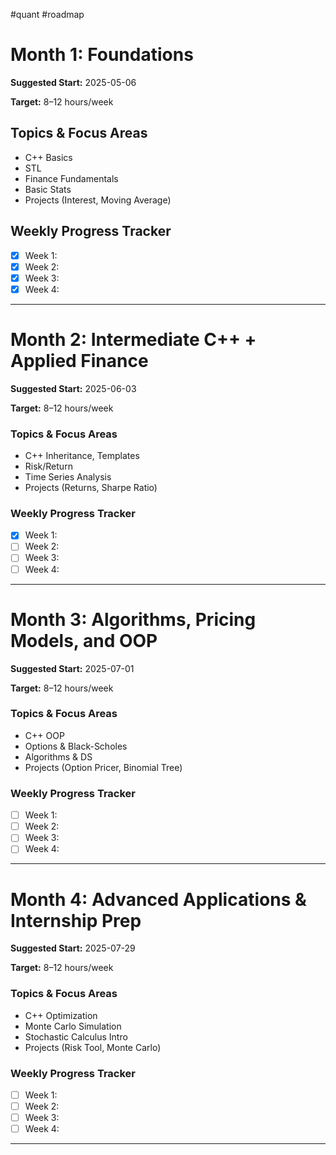 #quant #roadmap
# Month 1: Foundations
**Suggested Start:** 2025-05-06

**Target:** 8–12 hours/week

## Topics & Focus Areas
- C++ Basics
- STL
- Finance Fundamentals
- Basic Stats
- Projects (Interest, Moving Average)

## Weekly Progress Tracker
- [x] Week 1:
- [x] Week 2:
- [x] Week 3:
- [x] Week 4:

---

# Month 2: Intermediate C++ + Applied Finance
**Suggested Start:** 2025-06-03

**Target:** 8–12 hours/week

### Topics & Focus Areas
- C++ Inheritance, Templates
- Risk/Return
- Time Series Analysis
- Projects (Returns, Sharpe Ratio)

### Weekly Progress Tracker
- [x] Week 1:
- [ ] Week 2:
- [ ] Week 3:
- [ ] Week 4:

---

# Month 3: Algorithms, Pricing Models, and OOP
**Suggested Start:** 2025-07-01

**Target:** 8–12 hours/week

### Topics & Focus Areas
- C++ OOP
- Options & Black-Scholes
- Algorithms & DS
- Projects (Option Pricer, Binomial Tree)

### Weekly Progress Tracker
- [ ] Week 1:
- [ ] Week 2:
- [ ] Week 3:
- [ ] Week 4:

---

# Month 4: Advanced Applications & Internship Prep
**Suggested Start:** 2025-07-29

**Target:** 8–12 hours/week

### Topics & Focus Areas
- C++ Optimization
- Monte Carlo Simulation
- Stochastic Calculus Intro
- Projects (Risk Tool, Monte Carlo)

### Weekly Progress Tracker
- [ ] Week 1:
- [ ] Week 2:
- [ ] Week 3:
- [ ] Week 4:

---
